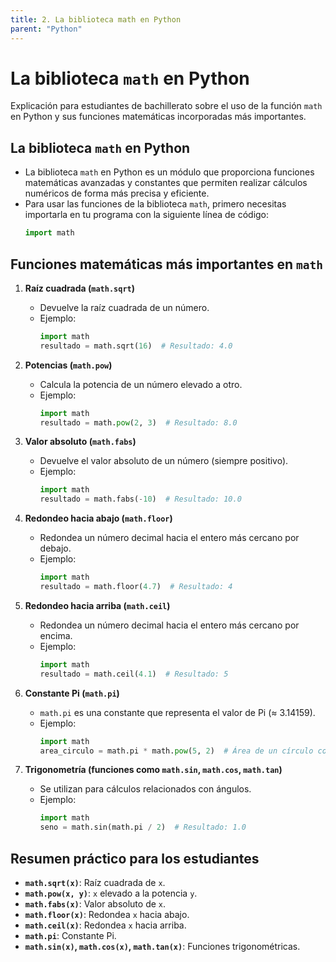 ```yaml
---
title: 2. La biblioteca math en Python
parent: "Python"
---
```


# La biblioteca `math` en Python

Explicación para estudiantes de bachillerato sobre el uso de la función `math` en Python y sus funciones matemáticas incorporadas más importantes.

## La biblioteca `math` en Python
- La biblioteca `math` en Python es un módulo que proporciona funciones matemáticas avanzadas y constantes que permiten realizar cálculos numéricos de forma más precisa y eficiente.
- Para usar las funciones de la biblioteca `math`, primero necesitas importarla en tu programa con la siguiente línea de código:
  ```python
  import math
  ```

## Funciones matemáticas más importantes en `math`

1. **Raíz cuadrada (`math.sqrt`)**
   - Devuelve la raíz cuadrada de un número.
   - Ejemplo:
     ```python
     import math
     resultado = math.sqrt(16)  # Resultado: 4.0
     ```

2. **Potencias (`math.pow`)**
   - Calcula la potencia de un número elevado a otro.
   - Ejemplo:
     ```python
     import math
     resultado = math.pow(2, 3)  # Resultado: 8.0
     ```

3. **Valor absoluto (`math.fabs`)**
   - Devuelve el valor absoluto de un número (siempre positivo).
   - Ejemplo:
     ```python
     import math
     resultado = math.fabs(-10)  # Resultado: 10.0
     ```

4. **Redondeo hacia abajo (`math.floor`)**
   - Redondea un número decimal hacia el entero más cercano por debajo.
   - Ejemplo:
     ```python
     import math
     resultado = math.floor(4.7)  # Resultado: 4
     ```

5. **Redondeo hacia arriba (`math.ceil`)**
   - Redondea un número decimal hacia el entero más cercano por encima.
   - Ejemplo:
     ```python
     import math
     resultado = math.ceil(4.1)  # Resultado: 5
     ```

6. **Constante Pi (`math.pi`)**
   - `math.pi` es una constante que representa el valor de Pi (≈ 3.14159).
   - Ejemplo:
     ```python
     import math
     area_circulo = math.pi * math.pow(5, 2)  # Área de un círculo con radio 5
     ```

7. **Trigonometría (funciones como `math.sin`, `math.cos`, `math.tan`)**
   - Se utilizan para cálculos relacionados con ángulos.
   - Ejemplo:
     ```python
     import math
     seno = math.sin(math.pi / 2)  # Resultado: 1.0
     ```

## Resumen práctico para los estudiantes
- **`math.sqrt(x)`**: Raíz cuadrada de `x`.
- **`math.pow(x, y)`**: `x` elevado a la potencia `y`.
- **`math.fabs(x)`**: Valor absoluto de `x`.
- **`math.floor(x)`**: Redondea `x` hacia abajo.
- **`math.ceil(x)`**: Redondea `x` hacia arriba.
- **`math.pi`**: Constante Pi.
- **`math.sin(x)`, `math.cos(x)`, `math.tan(x)`**: Funciones trigonométricas.
